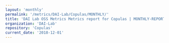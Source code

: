 ```yaml
---
layout: 'monthly'
permalink: '/metrics/DAI-Lab/Copulas/MONTHLY/'
title: 'DAI Lab OSS Metrics Metrics report for Copulas | MONTHLY-REPORT-2018-12-01'
organization: 'DAI-Lab'
repository: 'Copulas'
current_date: '2018-12-01'
---
```

